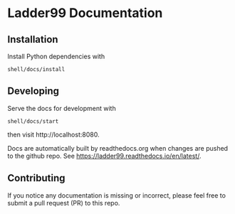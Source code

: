 # Ladder99 Documentation

## Installation

Install Python dependencies with

    shell/docs/install


## Developing

Serve the docs for development with

    shell/docs/start

then visit http://localhost:8080.

Docs are automatically built by readthedocs.org when changes are pushed to the github repo. See https://ladder99.readthedocs.io/en/latest/.


## Contributing

If you notice any documentation is missing or incorrect, please feel free to submit a pull request (PR) to this repo.
